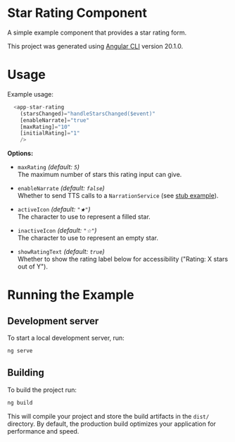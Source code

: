 # Star Rating Component

A simple example component that provides a star rating form.

This project was generated using [Angular CLI](https://github.com/angular/angular-cli) version 20.1.0.

# Usage

Example usage:

```ts
  <app-star-rating
    (starsChanged)="handleStarsChanged($event)"
    [enableNarrate]="true"
    [maxRating]="10"
    [initialRating]="1"
    />
```

**Options:**

* `maxRating` *(default: `5`)*  
The maximum number of stars this rating input can give.

* `enableNarrate` *(default: `false`)*  
Whether to send TTS calls to a `NarrationService` (see [stub example](src/app/narration-service.ts)).

* `activeIcon` *(default: `"★"`)*  
The character to use to represent a filled star.

* `inactiveIcon` *(default: `"☆"`)*  
The character to use to represent an empty star.

* `showRatingText` *(default: `true`)*  
Whether to show the rating label below for accessibility ("Rating: X stars out of Y").

# Running the Example

## Development server

To start a local development server, run:

```bash
ng serve
```

## Building

To build the project run:

```bash
ng build
```

This will compile your project and store the build artifacts in the `dist/` directory. By default, the production build optimizes your application for performance and speed.


